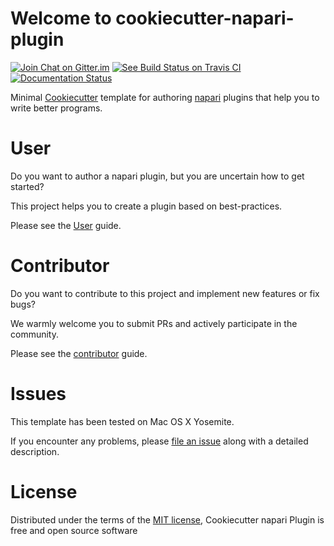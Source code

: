 # Welcome to cookiecutter-napari-plugin

[![Join Chat on Gitter.im][gitter_badge]][gitter]
[![See Build Status on Travis CI][travis_badge]][travis]
[![Documentation Status][docs_badge]][documentation]

Minimal [Cookiecutter] template for authoring [napari] plugins that help
you to write better programs.

User
====

Do you want to author a napari plugin, but you are uncertain how to get started?

This project helps you to create a plugin based on best-practices.

Please see the [User] guide.

Contributor
===========

Do you want to contribute to this project and implement new features or fix bugs?

We warmly welcome you to submit PRs and actively participate in the community.

Please see the [contributor] guide.

Issues
======

This template has been tested on Mac OS X Yosemite.

If you encounter any problems, please [file an issue] along with a
detailed description.

License
=======

Distributed under the terms of the [MIT license], Cookiecutter napari
Plugin is free and open source software

[contributor]: contributor-guide/quickstart.md
[User]: user-guide/quickstart.md
[Cookiecutter]: https://github.com/audreyr/cookiecutter
[napari]: https://github.com/napari/napari
[gitter_badge]: https://badges.gitter.im/Join%20Chat.svg
[gitter]: https://gitter.im/napari/cookiecutter-napari-plugin?utm_source=badge&utm_medium=badge&utm_campaign=pr-badge&utm_content=badge (Join Chat on Gitter.im)
[travis_badge]: https://travis-ci.org/napari/cookiecutter-napari-plugin.svg?branch=main
[travis]: https://travis-ci.org/napari/cookiecutter-napari-plugin (See Build Status on Travis CI)
[docs_badge]: https://readthedocs.org/projects/cookiecutter-napari-plugin/badge/?version=latest
[documentation]: https://readthedocs.org/projects/cookiecutter-napari-plugin/?badge=latest (Documentation Status)
[MIT license]: http://opensource.org/licenses/MIT
[file an issue]: https://github.com/napari/cookiecutter-napari-plugin/issues
